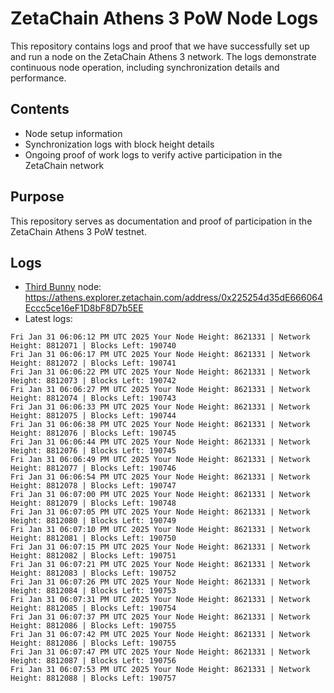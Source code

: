 # ZetaChain Athens 3 PoW Node Logs
This repository contains logs and proof that we have successfully set up and run a node on the ZetaChain Athens 3 network. The logs demonstrate continuous node operation, including synchronization details and performance.

## Contents
- Node setup information
- Synchronization logs with block height details
- Ongoing proof of work logs to verify active participation in the ZetaChain network

## Purpose
This repository serves as documentation and proof of participation in the ZetaChain Athens 3 PoW testnet.

## Logs

- [Third Bunny](https://thirdbunny.xyz/) node: https://athens.explorer.zetachain.com/address/0x225254d35dE666064Eccc5ce16eF1D8bF8D7b5EE
- Latest logs:
```
Fri Jan 31 06:06:12 PM UTC 2025 Your Node Height: 8621331 | Network Height: 8812071 | Blocks Left: 190740
Fri Jan 31 06:06:17 PM UTC 2025 Your Node Height: 8621331 | Network Height: 8812072 | Blocks Left: 190741
Fri Jan 31 06:06:22 PM UTC 2025 Your Node Height: 8621331 | Network Height: 8812073 | Blocks Left: 190742
Fri Jan 31 06:06:27 PM UTC 2025 Your Node Height: 8621331 | Network Height: 8812074 | Blocks Left: 190743
Fri Jan 31 06:06:33 PM UTC 2025 Your Node Height: 8621331 | Network Height: 8812075 | Blocks Left: 190744
Fri Jan 31 06:06:38 PM UTC 2025 Your Node Height: 8621331 | Network Height: 8812076 | Blocks Left: 190745
Fri Jan 31 06:06:44 PM UTC 2025 Your Node Height: 8621331 | Network Height: 8812076 | Blocks Left: 190745
Fri Jan 31 06:06:49 PM UTC 2025 Your Node Height: 8621331 | Network Height: 8812077 | Blocks Left: 190746
Fri Jan 31 06:06:54 PM UTC 2025 Your Node Height: 8621331 | Network Height: 8812078 | Blocks Left: 190747
Fri Jan 31 06:07:00 PM UTC 2025 Your Node Height: 8621331 | Network Height: 8812079 | Blocks Left: 190748
Fri Jan 31 06:07:05 PM UTC 2025 Your Node Height: 8621331 | Network Height: 8812080 | Blocks Left: 190749
Fri Jan 31 06:07:10 PM UTC 2025 Your Node Height: 8621331 | Network Height: 8812081 | Blocks Left: 190750
Fri Jan 31 06:07:15 PM UTC 2025 Your Node Height: 8621331 | Network Height: 8812082 | Blocks Left: 190751
Fri Jan 31 06:07:21 PM UTC 2025 Your Node Height: 8621331 | Network Height: 8812083 | Blocks Left: 190752
Fri Jan 31 06:07:26 PM UTC 2025 Your Node Height: 8621331 | Network Height: 8812084 | Blocks Left: 190753
Fri Jan 31 06:07:31 PM UTC 2025 Your Node Height: 8621331 | Network Height: 8812085 | Blocks Left: 190754
Fri Jan 31 06:07:37 PM UTC 2025 Your Node Height: 8621331 | Network Height: 8812086 | Blocks Left: 190755
Fri Jan 31 06:07:42 PM UTC 2025 Your Node Height: 8621331 | Network Height: 8812086 | Blocks Left: 190755
Fri Jan 31 06:07:47 PM UTC 2025 Your Node Height: 8621331 | Network Height: 8812087 | Blocks Left: 190756
Fri Jan 31 06:07:53 PM UTC 2025 Your Node Height: 8621331 | Network Height: 8812088 | Blocks Left: 190757
```
